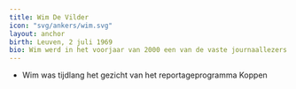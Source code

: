 ```yaml
---
title: Wim De Vilder
icon: "svg/ankers/wim.svg"
layout: anchor
birth: Leuven, 2 juli 1969
bio: Wim werd in het voorjaar van 2000 een van de vaste journaallezers.
---
```


* Wim was tijdlang het gezicht van het reportageprogramma Koppen
